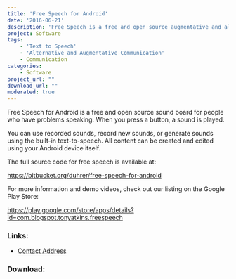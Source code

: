 ```yaml
---
title: 'Free Speech for Android'
date: '2016-06-21'
description: 'Free Speech is a free and open source augmentative and alternative communication (AAC) program that provides a low-cost alternative to dedicated speech generating devices (SGD).'
project: Software
tags:
    - 'Text to Speech'
    - 'Alternative and Augmentative Communication'
    - Communication
categories:
    - Software
project_url: ""
download_url: ""
moderated: true
---
```

Free Speech for Android is a free and open source sound board for people who have problems speaking. When you press a button, a sound is played.   
  
You can use recorded sounds, record new sounds, or generate sounds using the built-in text-to-speech. All content can be created and edited using your Android device itself.   
  
The full source code for free speech is available at:   
  
https://bitbucket.org/duhrer/free-speech-for-android   
  
For more information and demo videos, check out our listing on the Google Play Store:   
  
https://play.google.com/store/apps/details?id=com.blogspot.tonyatkins.freespeech

### Links:
- <a href="mailto:duhrer@gmail.com">Contact Address</a>

### Download:  